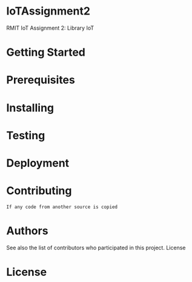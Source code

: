 # IoTAssignment2
RMIT IoT Assignment 2: Library IoT

# Getting Started

# Prerequisites

# Installing

# Testing

# Deployment

# Contributing

    If any code from another source is copied

# Authors

See also the list of contributors who participated in this project.
License

# License
